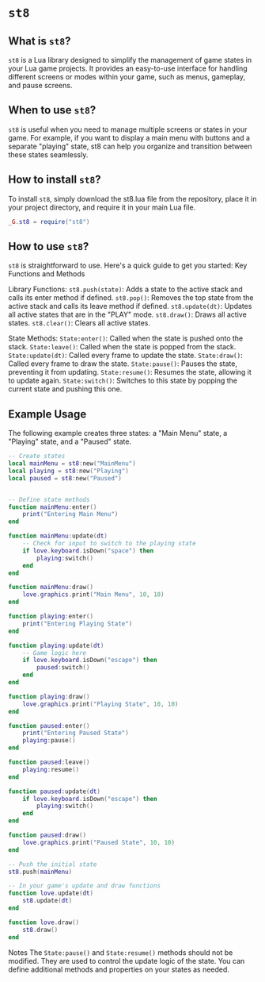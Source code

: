 # `st8`
## What is `st8`?

`st8` is a Lua library designed to simplify the management of game states in your Lua game projects. It provides an easy-to-use interface for handling different screens or modes within your game, such as menus, gameplay, and pause screens.

## When to use `st8`?

`st8` is useful when you need to manage multiple screens or states in your game. For example, if you want to display a main menu with buttons and a separate "playing" state, st8 can help you organize and transition between these states seamlessly.

## How to install `st8`?

To install `st8`, simply download the st8.lua file from the repository, place it in your project directory, and require it in your main Lua file.
```lua
_G.st8 = require("st8")
```
## How to use `st8`?

`st8` is straightforward to use. Here's a quick guide to get you started:
Key Functions and Methods

Library Functions:
    `st8.push(state)`: Adds a state to the active stack and calls its enter method if defined.
    `st8.pop()`: Removes the top state from the active stack and calls its leave method if defined.
    `st8.update(dt)`: Updates all active states that are in the "PLAY" mode.
    `st8.draw()`: Draws all active states.
    `st8.clear()`: Clears all active states.

State Methods:
    `State:enter()`: Called when the state is pushed onto the stack.
    `State:leave()`: Called when the state is popped from the stack.
    `State:update(dt)`: Called every frame to update the state.
    `State:draw()`: Called every frame to draw the state.
    `State:pause()`: Pauses the state, preventing it from updating.
    `State:resume()`: Resumes the state, allowing it to update again.
    `State:switch()`: Switches to this state by popping the current state and pushing this one.

## Example Usage

The following example creates three states: a "Main Menu" state, a "Playing" state, and a "Paused" state.

```lua
-- Create states
local mainMenu = st8:new("MainMenu")
local playing = st8:new("Playing")
local paused = st8:new("Paused")


-- Define state methods
function mainMenu:enter()
    print("Entering Main Menu")
end

function mainMenu:update(dt)
    -- Check for input to switch to the playing state
    if love.keyboard.isDown("space") then
        playing:switch()
    end
end

function mainMenu:draw()
    love.graphics.print("Main Menu", 10, 10)
end

function playing:enter()
    print("Entering Playing State")
end

function playing:update(dt)
    -- Game logic here
    if love.keyboard.isDown("escape") then
        paused:switch()
    end
end

function playing:draw()
    love.graphics.print("Playing State", 10, 10)
end

function paused:enter()
    print("Entering Paused State")
    playing:pause()
end

function paused:leave()
    playing:resume()
end

function paused:update(dt)
    if love.keyboard.isDown("escape") then
        playing:switch()
    end
end

function paused:draw()
    love.graphics.print("Paused State", 10, 10)
end

-- Push the initial state
st8.push(mainMenu)

-- In your game's update and draw functions
function love.update(dt)
    st8.update(dt)
end

function love.draw()
    st8.draw()
end
```

Notes
The `State:pause()` and `State:resume()` methods should not be modified. They are used to control the update logic of the state.
You can define additional methods and properties on your states as needed.
